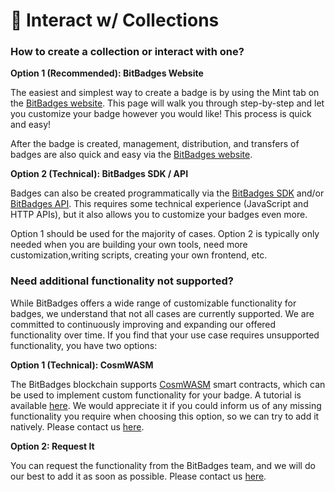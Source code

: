 # 🏅 Interact w/ Collections

### **How to create a collection or interact with one?**

**Option 1 (Recommended): BitBadges Website**

The easiest and simplest way to create a badge is by using the Mint tab on the [BitBadges website](https://bitbadges.io). This page will walk you through step-by-step and let you customize your badge however you would like! This process is quick and easy!

After the badge is created, management, distribution, and transfers of badges are also quick and easy via the [BitBadges website](https://bitbadges.io).

**Option 2 (Technical): BitBadges SDK / API**

Badges can also be created programmatically via the [BitBadges SDK](broken-reference) and/or [BitBadges API](../indexer-api/api/). This requires some technical experience (JavaScript and HTTP APIs), but it also allows you to customize your badges even more.

Option 1 should be used for the majority of cases. Option 2 is typically only needed when you are building your own tools, need more customization,writing scripts, creating your own frontend, etc.&#x20;



### **Need additional functionality not supported?**

While BitBadges offers a wide range of customizable functionality for badges, we understand that not all cases are currently supported. We are committed to continuously improving and expanding our offered functionality over time. If you find that your use case requires unsupported functionality, you have two options:

**Option 1 (Technical): CosmWASM**&#x20;

The BitBadges blockchain supports [CosmWASM](https://cosmwasm.com/) smart contracts, which can be used to implement custom functionality for your badge. A tutorial is available [here](../for-developers/tutorials/create-a-smart-contract.md). We would appreciate it if you could inform us of any missing functionality you require when choosing this option, so we can try to add it natively. Please contact us [here](team-contact-us.md).

**Option 2: Request It**&#x20;

You can request the functionality from the BitBadges team, and we will do our best to add it as soon as possible. Please contact us [here](team-contact-us.md).

